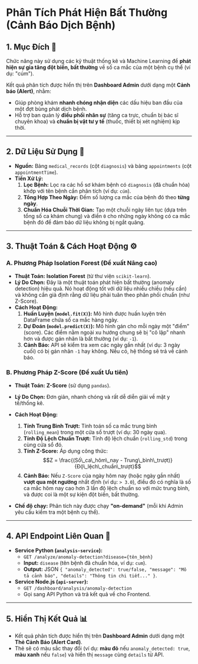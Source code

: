# Phân Tích Phát Hiện Bất Thường (Cảnh Báo Dịch Bệnh)

## 1. Mục Đích 🎯

Chức năng này sử dụng các kỹ thuật thống kê và Machine Learning để **phát hiện sự gia tăng đột biến, bất thường** về số ca mắc của một bệnh cụ thể (ví dụ: "cúm").

Kết quả phân tích được hiển thị trên **Dashboard Admin** dưới dạng một **Cảnh báo (Alert)**, nhằm:
* Giúp phòng khám **nhanh chóng nhận diện** các dấu hiệu ban đầu của một đợt bùng phát dịch bệnh.
* Hỗ trợ ban quản lý **điều phối nhân sự** (tăng ca trực, chuẩn bị bác sĩ chuyên khoa) và **chuẩn bị vật tư y tế** (thuốc, thiết bị xét nghiệm) kịp thời.

---

## 2. Dữ Liệu Sử Dụng 💾

* **Nguồn:** Bảng `medical_records` (cột `diagnosis`) và bảng `appointments` (cột `appointmentTime`).
* **Tiền Xử Lý:**
    1.  **Lọc Bệnh:** Lọc ra các hồ sơ khám bệnh có `diagnosis` (đã chuẩn hóa) khớp với tên bệnh cần phân tích (ví dụ: `cúm`).
    2.  **Tổng Hợp Theo Ngày:** Đếm số lượng ca mắc của bệnh đó theo **từng ngày**.
    3.  **Chuẩn Hóa Chuỗi Thời Gian:** Tạo một chuỗi ngày liên tục (dựa trên tổng số ca khám chung) và điền `0` cho những ngày không có ca mắc bệnh đó để đảm bảo dữ liệu không bị ngắt quãng.

---

## 3. Thuật Toán & Cách Hoạt Động ⚙️

### A. Phương Pháp Isolation Forest (Đề xuất Nâng cao)

* **Thuật Toán:** **Isolation Forest** (từ thư viện `scikit-learn`).
* **Lý Do Chọn:** Đây là một thuật toán phát hiện bất thường (anomaly detection) hiệu quả. Nó hoạt động tốt với dữ liệu nhiều chiều (nếu cần) và không cần giả định rằng dữ liệu phải tuân theo phân phối chuẩn (như Z-Score).
* **Cách Hoạt Động:**
    1.  **Huấn Luyện (`model.fit(X)`):** Mô hình được huấn luyện trên DataFrame chứa số ca mắc hàng ngày.
    2.  **Dự Đoán (`model.predict(X)`):** Mô hình gán cho mỗi ngày một "điểm" (score). Các điểm nằm ngoài xu hướng chung sẽ bị "cô lập" nhanh hơn và được gán nhãn là bất thường (ví dụ: `-1`).
    3.  **Cảnh Báo:** API sẽ kiểm tra xem các ngày gần nhất (ví dụ: 3 ngày cuối) có bị gán nhãn `-1` hay không. Nếu có, hệ thống sẽ trả về cảnh báo.

### B. Phương Pháp Z-Score (Đề xuất Ưu tiên)

* **Thuật Toán:** **Z-Score** (sử dụng `pandas`).
* **Lý Do Chọn:** Đơn giản, nhanh chóng và rất dễ diễn giải về mặt y tế/thống kê.
* **Cách Hoạt Động:**
    1.  **Tính Trung Bình Trượt:** Tính toán số ca mắc trung bình (`rolling_mean`) trong một cửa sổ trượt (ví dụ: 30 ngày qua).
    2.  **Tính Độ Lệch Chuẩn Trượt:** Tính độ lệch chuẩn (`rolling_std`) trong cùng cửa sổ đó.
    3.  **Tính Z-Score:** Áp dụng công thức:
        $$Z = \frac{(Số\_ca\_hôm\_nay - Trung\_bình\_trượt)}{Độ\_lệch\_chuẩn\_trượt}$$
    4.  **Cảnh Báo:** Nếu `Z-Score` của ngày hôm nay (hoặc ngày gần nhất) **vượt qua một ngưỡng** nhất định (ví dụ: `> 3.0`), điều đó có nghĩa là số ca mắc hôm nay cao hơn 3 lần độ lệch chuẩn so với mức trung bình, và được coi là một sự kiện đột biến, bất thường.

* **Chế độ chạy:** Phân tích này được chạy **"on-demand"** (mỗi khi Admin yêu cầu kiểm tra một bệnh cụ thể).

---

## 4. API Endpoint Liên Quan 🔗

* **Service Python (`analysis-service`):**
    * `GET /analyze/anomaly-detection?disease={tên_bệnh}`
    * **Input:** `disease` (tên bệnh đã chuẩn hóa, ví dụ: `cum`).
    * **Output:** JSON `{ "anomaly_detected": true/false, "message": "Mô tả cảnh báo", "details": "Thông tin chi tiết..." }`.
* **Service Node.js (`api-server`):**
    * `GET /dashboard/analysis/anomaly-detection`
    * Gọi sang API Python và trả kết quả về cho Frontend.

---

## 5. Hiển Thị Kết Quả 📊

* Kết quả phân tích được hiển thị trên **Dashboard Admin** dưới dạng một **Thẻ Cảnh Báo (Alert Card)**.
* Thẻ sẽ có màu sắc thay đổi (ví dụ: **màu đỏ** nếu `anomaly_detected: true`, **màu xanh** nếu `false`) và hiển thị `message` cùng `details` từ API.